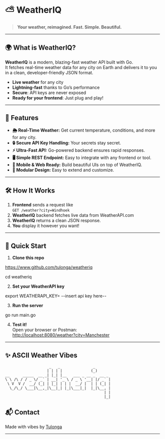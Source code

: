 <!-- WeatherIQ README.md -->

# ⛅️ WeatherIQ


> **Your weather, reimagined. Fast. Simple. Beautiful.**

---

## 🌍 What is WeatherIQ?

**WeatherIQ** is a modern, blazing-fast weather API built with Go.  
It fetches real-time weather data for any city on Earth and delivers it to you in a clean, developer-friendly JSON format.

- **Live weather** for any city
- **Lightning-fast** thanks to Go’s performance
- **Secure**: API keys are never exposed
- **Ready for your frontend**: Just plug and play!

---

## 🚀 Features

- **🌦 Real-Time Weather:** Get current temperature, conditions, and more for any city.
- **🔒 Secure API Key Handling:** Your secrets stay secret.
- **⚡️ Ultra-Fast API:** Go-powered backend ensures rapid responses.
- **🖥 Simple REST Endpoint:** Easy to integrate with any frontend or tool.
- **📱 Mobile & Web Ready:** Build beautiful UIs on top of WeatherIQ.
- **🧩 Modular Design:** Easy to extend and customize.

---

## 🛠 How It Works

1. **Frontend** sends a request like  
   `GET /weather?city=Windhoek`
2. **WeatherIQ** backend fetches live data from WeatherAPI.com
3. **WeatherIQ** returns a clean JSON response.
4. **You** display it however you want!

---

## 🏁 Quick Start

1. **Clone this repo**  

https://www.github.com/tulonga/weatheriq

cd weatheriq


2. **Set your WeatherAPI key**  

export WEATHERAPI_KEY= --insert api key here--


3. **Run the server**  

go run main.go


4. **Test it!**  
Open your browser or Postman:  
[http://localhost:8080/weather?city=Manchester](http://localhost:8080/weather?city=Manchester)

---

## ✨ ASCII Weather Vibes
```
                    _   _               _       
                   | | | |             (_)      
__      _____  __ _| |_| |__   ___ _ __ _  __ _ 
\ \ /\ / / _ \/ _` | __| '_ \ / _ \ '__| |/ _` |
 \ V  V /  __/ (_| | |_| | | |  __/ |  | | (_| |
  \_/\_/ \___|\__,_|\__|_| |_|\___|_|  |_|\__, |
                                             | |
                                             |_|
```

## 📬 Contact

Made with vibes by [Tulonga](https://github.com/tulonga)

---

